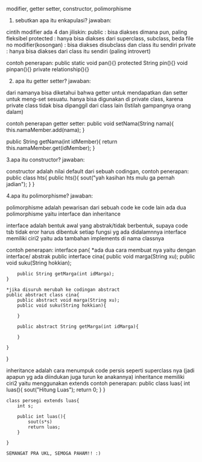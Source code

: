 
modifier, getter setter, constructor, polimorphisme

1. sebutkan apa itu enkapulasi?
jawaban: 

cintih modifier ada 4 dan jiliskin: 
public : bisa diakses dimana pun, paling fleksibel
protected : hanya bisa diakses dari superclass, subclass, beda file
no modifier(kosongan) : bisa diakses disubclass dan class itu sendiri
private : hanya bisa diakses dari class itu sendiri (paling introvert)

contoh penerapan:
public static void pan(){}
protected String pin(){}
void pinpan(){}
private relationship(){}

2. apa itu getter setter?
jawaban:

dari namanya bisa diketahui bahwa getter untuk mendapatkan dan setter untuk meng-set sesuatu. hanya bisa digunakan di private class, karena
private class tidak bisa dipanggil dari class lain (Istilah gampangnya orang dalam)

contoh penerapan getter setter:
public void setNama(String nama){
    this.namaMember.add(nama);
}

public String getNama(int idMember){
    return this.namaMember.get(idMember);
}

3.apa itu constructor?
jawaban:

constructor adalah nilai default dari sebuah codingan, contoh penerapan:
public class hts{
    public hts(){
        sout("yah kasihan hts mulu ga pernah jadian");
    }
}

4.apa itu polimorphisme?
jawaban:

polimorphisme adalah pewarisan dari sebuah code ke code lain
ada dua polimorphisme yaitu interface dan inheritance

interface adalah bentuk awal yang abstrak/tidak berbentuk, supaya code tsb tidak eror harus dibentuk setiap fungsi yg ada didalamnnya
interface memiliki ciri2 yaitu ada tambahan implements di nama classnya

contoh penerapan:
interface pan{
    *ada dua cara membuat nya yaitu dengan interface/ abstrak
    public interface cina{
        public void marga(String xu);
        public void suku(String hokkian);

        public String getMarga(int idMarga);
    }

    *jika disuruh merubah ke codingan abstract
    public abstract class cina{
        public abstract void marga(String xu);
        public void suku(String hokkian){

        }

        public abstract String getMarga(int idMarga){
        
        }
        
    }
}

inheritance adalah cara menumpuk code persis seperti superclass nya (jadi apapun yg ada diindukan juga turun ke anakannya)
inheritance memiliki ciri2 yaitu menggunakan extends
contoh penerapan:
    public class luas{
        int luas(){
        sout("Hitung Luas");
        return 0; 
        }
    }

    class persegi extends luas{
        int s;
        
        public int luas(){
            sout(s*s)
            return luas;
        }
    
    }

    SEMANGAT PRA UKL, SEMOGA PAHAM!! :)